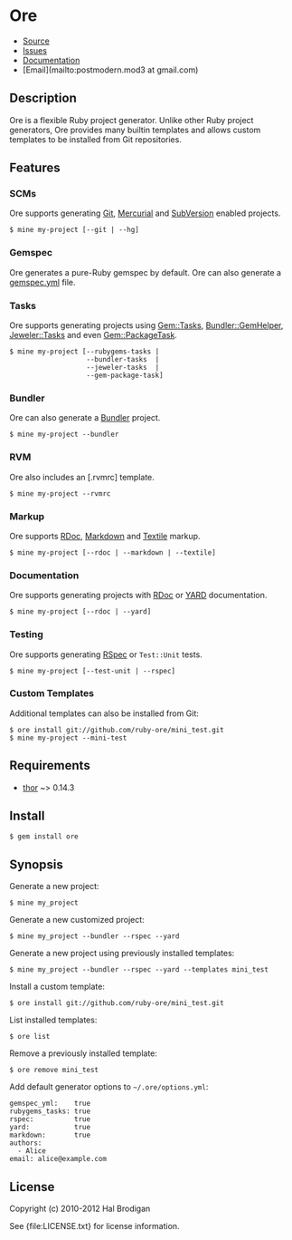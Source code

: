 # Ore

* [Source](https://github.com/ruby-ore/ore)
* [Issues](https://github.com/ruby-ore/ore/issues)
* [Documentation](http://rubydoc.info/gems/ore/frames)
* [Email](mailto:postmodern.mod3 at gmail.com)

## Description

Ore is a flexible Ruby project generator. Unlike other Ruby project
generators, Ore provides many builtin templates and allows custom
templates to be installed from Git repositories.

## Features

### SCMs

Ore supports generating [Git][git], [Mercurial][hg] and [SubVersion][svn]
enabled projects.

    $ mine my-project [--git | --hg]

### Gemspec

Ore generates a pure-Ruby gemspec by default. Ore can also generate a
[gemspec.yml] file.

### Tasks

Ore supports generating projects using [Gem::Tasks][rubygems_tasks],
[Bundler::GemHelper][bundler], [Jeweler::Tasks][jeweler] and even
[Gem::PackageTask][gem_package_task].

    $ mine my-project [--rubygems-tasks |
                       --bundler-tasks  |
                       --jeweler-tasks  |
                       --gem-package-task]

### Bundler

Ore can also generate a [Bundler][bundler] project.

    $ mine my-project --bundler

### RVM

Ore also includes an [.rvmrc] template.

    $ mine my-project --rvmrc

### Markup

Ore supports [RDoc][rdoc], [Markdown][markdown] and [Textile][textile] markup.

    $ mine my-project [--rdoc | --markdown | --textile]

### Documentation

Ore supports generating projects with [RDoc][rdoc] or [YARD][yard]
documentation.

    $ mine my-project [--rdoc | --yard]

### Testing

Ore supports generating [RSpec][rspec] or `Test::Unit` tests.

    $ mine my-project [--test-unit | --rspec]

### Custom Templates

Additional templates can also be installed from Git:

    $ ore install git://github.com/ruby-ore/mini_test.git
    $ mine my-project --mini-test

## Requirements

* [thor](http://github.com/wycats/thor) ~> 0.14.3

## Install

    $ gem install ore

## Synopsis

Generate a new project:

    $ mine my_project

Generate a new customized project:

    $ mine my_project --bundler --rspec --yard

Generate a new project using previously installed templates:

    $ mine my_project --bundler --rspec --yard --templates mini_test

Install a custom template:

    $ ore install git://github.com/ruby-ore/mini_test.git

List installed templates:

    $ ore list

Remove a previously installed template:

    $ ore remove mini_test

Add default generator options to `~/.ore/options.yml`:

    gemspec_yml:    true
    rubygems_tasks: true
    rspec:          true
    yard:           true
    markdown:       true
    authors:
      - Alice
    email: alice@example.com

## License

Copyright (c) 2010-2012 Hal Brodigan

See {file:LICENSE.txt} for license information.

[git]: http://git-scm.com/
[hg]: http://mercurial.selenic.com/
[svn]: http://subversion.tigris.org/
[gemspec.yml]: https://github.com/ruby-ore/ore/blob/master/gemspec.yml
[rubygems_tasks]: https://github.com/postmodern/rubygems-tasks#readme
[bundler]: http://gembundler.com/
[jeweler]: https://github.com/technicalpickles/jeweler#readme
[gem_package_task]: http://rubygems.rubyforge.org/rubygems-update/Gem/PackageTask.html
[rdoc]: http://rdoc.rubyforge.org/
[markdown]: http://daringfireball.net/projects/markdown/
[textile]: http://textile.sitemonks.com/
[yard]: http://yardoc.org/
[rspec]: http://rspec.info/
